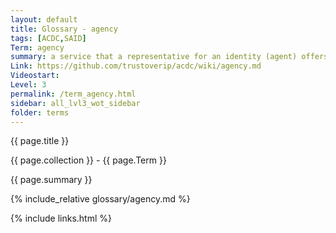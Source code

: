 ```yaml
---
layout: default
title: Glossary - agency
tags: [ACDC,SAID]
Term: agency
summary: a service that a representative for an identity (agent) offers
Link: https://github.com/trustoverip/acdc/wiki/agency.md
Videostart: 
Level: 3
permalink: /term_agency.html
sidebar: all_lvl3_wot_sidebar
folder: terms
---
```


{{ page.title }}

{{ page.collection }} - {{ page.Term }}

   {{ page.summary }}

{% include_relative glossary/agency.md %}

 {% include links.html %} 
